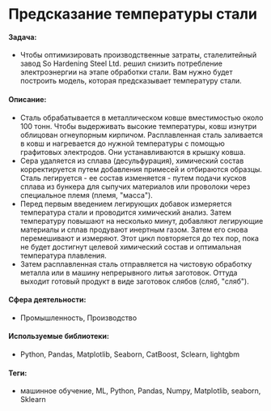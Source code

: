 # Предсказание температуры стали

#### Задача:
- Чтобы оптимизировать производственные затраты, сталелитейный завод So Hardening Steel Ltd. решил снизить потребление электроэнергии на этапе обработки стали. Вам нужно будет построить модель, которая предсказывает температуру стали.

#### Описание:
- Сталь обрабатывается в металлическом ковше вместимостью около 100 тонн. Чтобы выдерживать высокие температуры, ковш изнутри облицован огнеупорным кирпичом. Расплавленная сталь заливается в ковш и нагревается до нужной температуры с помощью графитовых электродов. Они устанавливаются в крышку ковша.
- Сера удаляется из сплава (десульфурация), химический состав корректируется путем добавления примесей и отбираются образцы. Сталь легируется - ее состав изменяется - путем подачи кусков сплава из бункера для сыпучих материалов или проволоки через специальное племя (племя, "масса").
- Перед первым введением легирующих добавок измеряется температура стали и проводится химический анализ. Затем температуру повышают на несколько минут, добавляют легирующие материалы и сплав продувают инертным газом. Затем его снова перемешивают и измеряют. Этот цикл повторяется до тех пор, пока не будет достигнут целевой химический состав и оптимальная температура плавления.
- Затем расплавленная сталь отправляется на чистовую обработку металла или в машину непрерывного литья заготовок. Оттуда выходит готовый продукт в виде заготовок слябов (сляб, "сляб").

#### Сфера деятельности:
- Промышленность, Производство

#### Используемые библиотеки:
- Python, Pandas, Matplotlib, Seaborn, CatBoost, Sclearn, lightgbm

#### Теги:
- машинное обучение, ML, Python, Pandas, Numpy, Matplotlib, seaborn, Sklearn